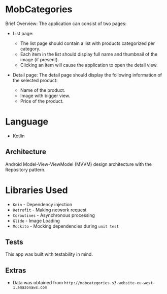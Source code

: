 # MobCategories

Brief Overview: The application can consist of two pages:
- List page:
    - The list page should contain a list with products categorized per category.
    - Each item in the list should display full name and thumbnail of the image (if present).
    - Clicking an item will cause the application to open the detail view.

- Detail page:
  The detail page should display the following information of the selected product:
    - Name of the product.
    - Image with bigger view.
    - Price of the product.

# Language
- Kotlin

## Architecture

Android Model-View-ViewModel (MVVM) design architecture with the Repository
pattern.


# Libraries Used
- `Koin` - Dependency injection
- `Retrofit` - Making network request
- `Coroutines` - Asynchronous processing
- `Glide` - Image Loading
- `Mockito` - Mocking dependencies during `unit test`

## Tests
This app was built with testability in mind.


## Extras
- Data was obtained from `http://mobcategories.s3-website-eu-west-1.amazonaws.com`